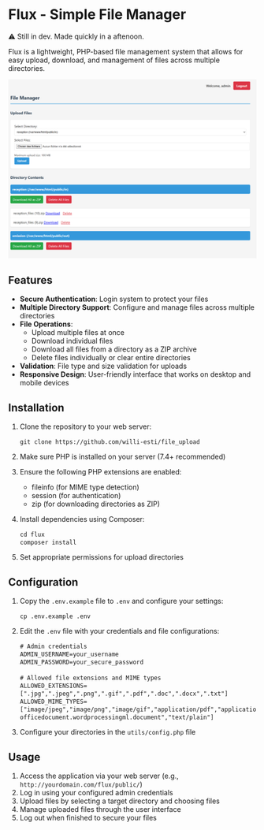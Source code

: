 # Flux - Simple File Manager

⚠️ Still in dev. Made quickly in a aftenoon.

Flux is a lightweight, PHP-based file management system that allows for easy upload, download, and management of files across multiple directories.

![Flux Logo](img/screen.png)

## Features

- **Secure Authentication**: Login system to protect your files
- **Multiple Directory Support**: Configure and manage files across multiple directories
- **File Operations**:
  - Upload multiple files at once
  - Download individual files
  - Download all files from a directory as a ZIP archive
  - Delete files individually or clear entire directories
- **Validation**: File type and size validation for uploads
- **Responsive Design**: User-friendly interface that works on desktop and mobile devices

## Installation

1. Clone the repository to your web server:

   ```
   git clone https://github.com/willi-esti/file_upload
   ```

2. Make sure PHP is installed on your server (7.4+ recommended)

3. Ensure the following PHP extensions are enabled:

   - fileinfo (for MIME type detection)
   - session (for authentication)
   - zip (for downloading directories as ZIP)

4. Install dependencies using Composer:

   ```
   cd flux
   composer install
   ```

5. Set appropriate permissions for upload directories

## Configuration

1. Copy the `.env.example` file to `.env` and configure your settings:

   ```
   cp .env.example .env
   ```

2. Edit the `.env` file with your credentials and file configurations:

   ```
   # Admin credentials
   ADMIN_USERNAME=your_username
   ADMIN_PASSWORD=your_secure_password

   # Allowed file extensions and MIME types
   ALLOWED_EXTENSIONS=[".jpg",".jpeg",".png",".gif",".pdf",".doc",".docx",".txt"]
   ALLOWED_MIME_TYPES=["image/jpeg","image/png","image/gif","application/pdf","application/msword","application/vnd.openxmlformats-officedocument.wordprocessingml.document","text/plain"]
   ```

3. Configure your directories in the `utils/config.php` file

## Usage

1. Access the application via your web server (e.g., `http://yourdomain.com/flux/public/`)
2. Log in using your configured admin credentials
3. Upload files by selecting a target directory and choosing files
4. Manage uploaded files through the user interface
5. Log out when finished to secure your files
